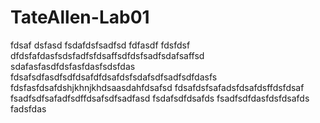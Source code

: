 # TateAllen-Lab01
fdsaf
dsfasd
fsdafdsfsadfsd
fdfasdf
fdsfdsf
dfdsfafdasfsdsfadfsfdsaffsdfdsfsadfsdafsaffsd
sdafasfasdfdsfasfdasfsdsfdas
fdsafsdfasdfsdfdsafdfdsafdsfsdafsdfsadfsdfdasfs
fdsfasfdsafdshjkhnjkhdsaasdahfdsafsd
fdsafdsfsafadsfdsafdsffdsfdsaf
fsadfsdfsafadfsdffdsafsdfsadfasd
fsdafsdfdsafds
fsadfsdfdasfdsfdsafds
fadsfdas
